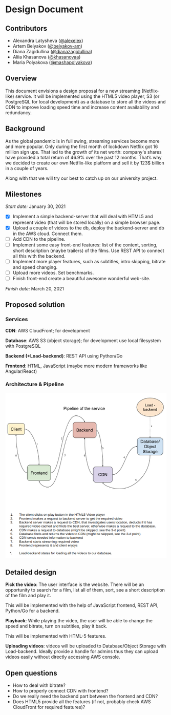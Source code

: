 # Design Document
## Contributors
- Alexandra Latysheva ([@alexelex](https://github.com/alexelex))
- Artem Belyakov ([@belyakov-am](https://github.com/belyakov-am))
- Diana Zagidullina ([@dianazagidullina](https://github.com/dianazagidullina))
- Aliia Khasanova ([@khasanovaa](https://github.com/khasanovaa))
- Maria Polyakova ([@mashapolyakova](https://github.com/mashapolyakova))

## Overview
This document envisions a design proposal for a new streaming (Netflix-like) service. 
It will be implemented using the HTML5 video player, S3 (or PostgreSQL for local development)
as a database to store all the videos and CDN to improve loading speed time and 
increase content availability and redundancy.

## Background
As the global pandemic is in full swing, streaming services become more and more popular. 
Only during the first month of lockdown Netflix got 16 million sign ups. 
That led to the growth of its net worth: company's shares have provided a total return 
of 46.9% over the past 12 months. That’s why we decided to create our own Netflix-like 
platform and sell it by 123$ billion in a couple of years.

Along with that we will try our best to catch up on our university project.

## Milestones
*Start date:* January 30, 2021

- [x] Implement a simple backend-server that will deal with HTML5 and represent video 
      (that will be stored locally) on a simple browser page.
- [x] Upload a couple of videos to the db, deploy the backend-server and db in the AWS cloud. Connect them.
- [ ] Add CDN to the pipeline.
- [ ] Implement some easy front-end features: list of the content, sorting, 
      short description (maybe trailers) of the films. Use REST API to connect all this with the backend.
- [ ] Implement more player features, such as subtitles, intro skipping, bitrate and speed changing.
- [ ] Upload more videos. Set benchmarks.
- [ ] Finish front-end create a beautiful awesome wonderful web-site.

*Finish date:* March 20, 2021

## Proposed solution

### Services

**CDN**: AWS CloudFront; for development

**Database**: AWS S3 (object storage); for development use local filesystem with PostgreSQL

**Backend (+Load-backend)**: REST API using Python/Go

**Frontend**: HTML, JavaScript (maybe more modern frameworks like Angular/React)

### Architecture & Pipeline

![Pipeline](../images/pipeline.png)


## Detailed design
**Pick the video**: The user interface is the website. There will be an opportunity 
to search for a film, list all of them, sort, see a short description of the film and play it.

This will be implemented with the help of JavaScript frontend, REST API, Python/Go for a backend.

**Playback**: While playing the video, the user will be able to change the speed and bitrate,
turn on subtitles, play it back.

This will be implemented with HTML-5 features.

**Uploading videos**: videos will be uploaded to Database/Object Storage with Load-backend. 
Ideally provide a handle for admins thus they can upload videos easily without directly accessing AWS console.

## Open questions
- How to deal with bitrate?
- How to properly connect CDN with frontend?
- Do we really need the backend part between the frontend and CDN?
- Does HTML5 provide all the features (if not, probably check AWS CloudFront for required features)?
